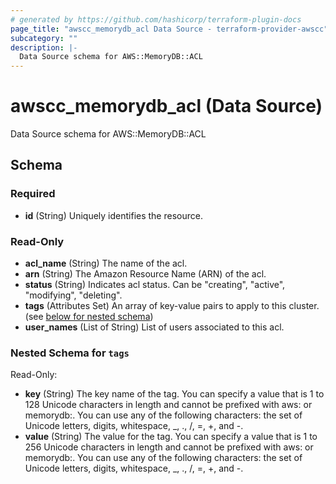 ```yaml
---
# generated by https://github.com/hashicorp/terraform-plugin-docs
page_title: "awscc_memorydb_acl Data Source - terraform-provider-awscc"
subcategory: ""
description: |-
  Data Source schema for AWS::MemoryDB::ACL
---
```


# awscc_memorydb_acl (Data Source)

Data Source schema for AWS::MemoryDB::ACL



<!-- schema generated by tfplugindocs -->
## Schema

### Required

- **id** (String) Uniquely identifies the resource.

### Read-Only

- **acl_name** (String) The name of the acl.
- **arn** (String) The Amazon Resource Name (ARN) of the acl.
- **status** (String) Indicates acl status. Can be "creating", "active", "modifying", "deleting".
- **tags** (Attributes Set) An array of key-value pairs to apply to this cluster. (see [below for nested schema](#nestedatt--tags))
- **user_names** (List of String) List of users associated to this acl.

<a id="nestedatt--tags"></a>
### Nested Schema for `tags`

Read-Only:

- **key** (String) The key name of the tag. You can specify a value that is 1 to 128 Unicode characters in length and cannot be prefixed with aws: or memorydb:. You can use any of the following characters: the set of Unicode letters, digits, whitespace, _, ., /, =, +, and -.
- **value** (String) The value for the tag. You can specify a value that is 1 to 256 Unicode characters in length and cannot be prefixed with aws: or memorydb:. You can use any of the following characters: the set of Unicode letters, digits, whitespace, _, ., /, =, +, and -.


